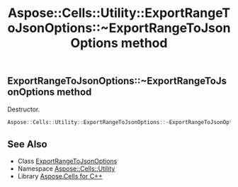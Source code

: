 ﻿---
title: Aspose::Cells::Utility::ExportRangeToJsonOptions::~ExportRangeToJsonOptions method
linktitle: ~ExportRangeToJsonOptions
second_title: Aspose.Cells for C++ API Reference
description: 'Aspose::Cells::Utility::ExportRangeToJsonOptions::~ExportRangeToJsonOptions method. Destructor in C++.'
type: docs
weight: 200
url: /cpp/aspose.cells.utility/exportrangetojsonoptions/~exportrangetojsonoptions/
---
## ExportRangeToJsonOptions::~ExportRangeToJsonOptions method


Destructor.

```cpp
Aspose::Cells::Utility::ExportRangeToJsonOptions::~ExportRangeToJsonOptions()
```

## See Also

* Class [ExportRangeToJsonOptions](../)
* Namespace [Aspose::Cells::Utility](../../)
* Library [Aspose.Cells for C++](../../../)
